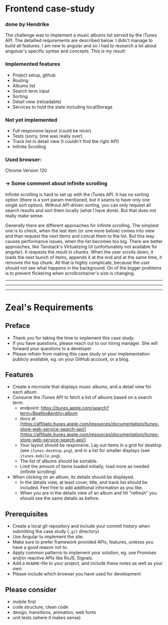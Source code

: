 # Frontend case-study

### done by Hendrike

The challenge was to implement a music albums list served by the iTunes API. The detailled requirements are described below. I didn't manage to build all features. I am new to angular and so I had to research a lot about anguluar's specific syntax and concepts. This is my result:

### Implemented features

- Project setup, github
- Routing
- Albums list
- Search term input
- Sorting
- Detail view (reloadable)
- Services to hold the state including localStorage

### Not yet implemented

- Full responsive layout (could be nicer)
- Tests (sorry, time was really over)
- Track list in detail view (I couldn't find the right API)
- Infinite Scrolling

### Used browser:

Chrome Version 120

### -> Some comment about infinite scrolling

Infinite scrolling is hard to set up with the iTunes API. It
has no sorting option (there is a sort param mentioned, but it
seams to have only one single sort option). Without API driven
sorting, you can only request all search results and sort them
locally (what I have done). But that does not really make sense.

Generally there are different approaches for infinite scrolling.
The simplest one is to check, when the last item (or one more below)
comes into view and than request the next items and
concat them to the list. But this way causes performance
issues, when the list becomes too big. There are better approaches, like Tanstack's
Virtualizing UI (unfortunately not available for angular). It requests
the result in chunks. When the user scrolls down, it loads the next bunch of items,
appends it at the end and at the same time, it removes the top chunk.
All that is highly complicate, because the user should not see what happens in
the background. On of the bigger problems is to prevent flickering when
scrollcontainer's size is changing.

---

---

---

# Zeal's Requirements

## Preface

- Thank you for taking the time to implement this case study.
- If you have questions, please reach out to our hiring manager. She will forward your questions to a developer.
- Please refrain from making this case study or your implementation publicly available, eg. on your GitHub account, or a blog.

## Features

- Create a microsite that displays music albums, and a detail view for each album
- Consume the iTunes API to fetch a list of albums based on a search term:
  - endpoint: https://itunes.apple.com/search?term=Beatles&entity=album
  - docs at [https://affiliate.itunes.apple.com/resources/documentation/itunes-store-web-service-search-api/](https://affiliate.itunes.apple.com/resources/documentation/itunes-store-web-service-search-api/)
  - Your layout should be responsive. Lay out items in a grid for desktop (see `itunes-desktop.png`), and in a list for smaller displays (see `itunes-mobile.png`).
  - The list of albums should be sortable.
  - Limit the amount of items loaded initially; load more as needed (infinite scrolling)
- When clicking on an album, its details should be displayed.
  - In the details view, at least cover, title, and track list should be included. Feel free to add additional information as you like.
  - When you are in the details view of an album and hit "refresh" you should see the same details as before.

## Prerequisites

- Create a local git repository and include your commit history when submitting the case study (`.git` directory)
- Use Angular to implement the site.
- Make sure to prefer framework provided APIs, features, unlesss you have a good reason not to.
- Apply common patterns to implement your solution, eg. use Promises and/or reactive APIs like RxJS, Signals.
- Add a `README`-file to your project, and include these notes as well as your own.
- Please include which browser you have used for development

## Please consider

- mobile first
- code structure, clean code
- design, transitions, animation, web fonts
- unit tests (where it makes sense)

